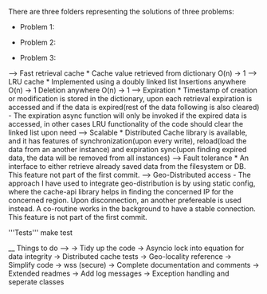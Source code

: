 

There are three folders representing the solutions of three problems:

- Problem 1:


- Problem 2:


- Problem 3:

--> Fast retrieval cache
    * Cache value retrieved from dictionary O(n) -> 1
--> LRU cache
    * Implemented using a doubly linked list
        Insertions anywhere O(n) -> 1
        Deletion anywhere O(n) -> 1
--> Expiration 
    * Timestamp of creation or modification is stored in the dictionary, upon each retrieval expiration is 
      accessed and if the data is expired(rest of the data following is also cleared)
      - The expiration async function will only be invoked if the expired data is accessed, in other cases LRU 
        functionality of the code should clear the linked list upon need
--> Scalable
    * Distributed Cache library is available, and it has features of synchronization(upon every write),
      reload(load the data from an another instance) and expiration sync(upon finding expired data, the 
      data will be removed from all instances)
--> Fault tolerance
    * An interface to either retrieve already saved data from the filesystem or DB. This feature not part of the first 
      commit.
--> Geo-Distributed access
    - The approach I have used to integrate geo-distribution is by using static config, where the cache-api library
      helps in finding the concerned IP for the concerned region. Upon disconnection, an another prefereable is used
      instead. A co-routine works in the background to have a stable connection. This feature is not part of the first
      commit.


'''Tests'''
make test

__
Things to do -->
-> Tidy up the code
-> Asyncio lock into equation for data integrity
-> Distributed cache tests 
-> Geo-locality reference
-> Simplify code
-> wss (secure)
-> Complete documentation and comments
-> Extended readmes
-> Add log messages
-> Exception handling and seperate classes

  